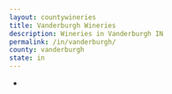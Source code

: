 ```yaml
---
layout: countywineries
title: Vanderburgh Wineries
description: Wineries in Vanderburgh IN
permalink: /in/vanderburgh/
county: vanderburgh
state: in
---
```

-
